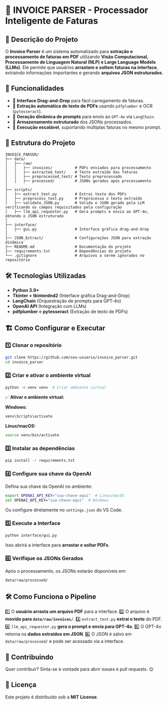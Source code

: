# 📄 INVOICE PARSER - Processador Inteligente de Faturas

## 📌 Descrição do Projeto
O **Invoice Parser** é um sistema automatizado para **extração e processamento de faturas em PDF** utilizando **Visão Computacional, Processamento de Linguagem Natural (NLP) e Large Language Models (LLMs)**. Ele permite que usuários **arrastem e soltem faturas na interface**, extraindo informações importantes e gerando **arquivos JSON estruturados**.

## 🚀 Funcionalidades
- 🔹 **Interface Drag-and-Drop** para fácil carregamento de faturas.
- 🔹 **Extração automática de texto de PDFs** usando `pdfplumber` e OCR (`pytesseract`).
- 🔹 **Geração dinâmica de prompts** para envio ao `GPT-4o` via `LangChain`.
- 🔹 **Armazenamento estruturado** dos JSONs processados.
- 🔹 **Execução escalável**, suportando múltiplas faturas no mesmo prompt.

## 📂 Estrutura do Projeto
```
INVOICE_PARSER/
├── data/
│   ├── raw/
│   │   ├── invoices/          # PDFs enviados para processamento
│   │   ├── extracted_text/    # Texto extraído das faturas
│   │   ├── preprocessed_text/ # Texto preprocessado  
│   │   ├── processed/         # JSONs gerados após processamento
│
├── scripts/
│   ├── extract_text.py        # Extrai texto dos PDFs
│   ├── preprocess_text.py     # Preprocessa o texto extraído
│   ├── validate_JSON.py       # Valida o JSON gerado pela LLM verificando os campos requisitados pela configuração
│   ├── llm_api_requester.py   # Gera prompts e envia ao GPT-4o, obtendo o JSON estruturado 
│
├── interface/
│   ├── gui.py                 # Interface gráfica drag-and-drop
│
├── JSON_Extract/              # Configurações JSON para extração dinâmica
├── README.md                  # Documentação do projeto
├── requirements.txt           # Dependências do projeto
└── .gitignore                 # Arquivos a serem ignorados no repositório
```

## 🛠️ Tecnologias Utilizadas
- **Python 3.9+**
- **Tkinter + tkinterdnd2** (Interface gráfica Drag-and-Drop)
- **LangChain** (Orquestração de prompts para GPT-4o)
- **OpenAI API** (Integração com LLMs)
- **pdfplumber** e **pytesseract** (Extração de texto de PDFs)

## 🏗️ Como Configurar e Executar

### **1️⃣ Clonar o repositório**
```bash
git clone https://github.com/seu-usuario/invoice_parser.git
cd invoice_parser
```

### **2️⃣ Criar e ativar o ambiente virtual**
```bash
python -m venv venv  # Criar ambiente virtual
```
✅ **Ativar o ambiente virtual:**

**Windows:**
```bash
venv\Scripts\activate
```

**Linux/macOS:**
```bash
source venv/bin/activate
```

### **3️⃣ Instalar as dependências**
```bash
pip install -r requirements.txt
```

### **4️⃣ Configure sua chave da OpenAI**
Defina sua chave da OpenAI no ambiente:
```bash
export OPENAI_API_KEY="sua-chave-aqui"  # Linux/macOS
set OPENAI_API_KEY="sua-chave-aqui"  # Windows
```
Ou configure diretamente no `settings.json` do VS Code.

### **5️⃣ Execute a Interface**
```bash
python interface/gui.py
```
Isso abrirá a interface para **arrastar e soltar PDFs**.

### **6️⃣ Verifique os JSONs Gerados**
Após o processamento, os JSONs estarão disponíveis em:
```bash
data/raw/processed/
```

## 🛠️ Como Funciona o Pipeline
1️⃣ O **usuário arrasta um arquivo PDF** para a interface.
2️⃣ O arquivo é **movido para `data/raw/invoices/`**.
3️⃣ `extract_text.py` **extrai o texto** do PDF.
4️⃣ `llm_api_requester.py` **gera o prompt e envia para GPT-4o**.
5️⃣ O GPT-4o retorna os **dados extraídos em JSON**.
6️⃣ O JSON é salvo em `data/raw/processed/` e pode ser acessado via a interface.

## 📌 Contribuindo
Quer contribuir? Sinta-se à vontade para abrir issues e pull requests. 😉

## 📝 Licença
Este projeto é distribuído sob a **MIT License**.

